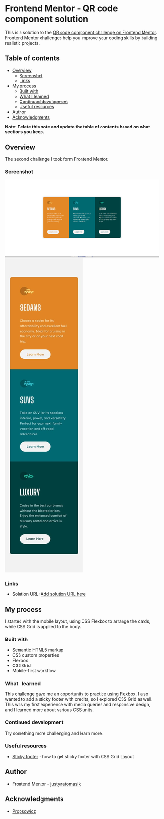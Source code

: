 # Frontend Mentor - QR code component solution

This is a solution to the [QR code component challenge on Frontend Mentor](https://www.frontendmentor.io/challenges/qr-code-component-iux_sIO_H). Frontend Mentor challenges help you improve your coding skills by building realistic projects. 

## Table of contents

- [Overview](#overview)
  - [Screenshot](#screenshot)
  - [Links](#links)
- [My process](#my-process)
  - [Built with](#built-with)
  - [What I learned](#what-i-learned)
  - [Continued development](#continued-development)
  - [Useful resources](#useful-resources)
- [Author](#author)
- [Acknowledgments](#acknowledgments)

**Note: Delete this note and update the table of contents based on what sections you keep.**

## Overview
The second challenge I took form Frontend Mentor.

### Screenshot

![Desktop](./design/solution_desktop.png)
![Mobile](./design/mobile-design.jpg)

### Links

- Solution URL: [Add solution URL here](https://justynatomasik.github.io/3-column-preview-card-component/)

## My process

I started with the mobile layout, using CSS Flexbox to arrange the cards, while CSS Grid is applied to the body. 

### Built with

- Semantic HTML5 markup
- CSS custom properties
- Flexbox
- CSS Grid
- Mobile-first workflow

### What I learned

This challenge gave me an opportunity to practice using Flexbox. I also wanted to add a sticky footer with credits, so I explored CSS Grid as well. This was my first experience with media queries and responsive design, and I learned more about various CSS units.

### Continued development

Try something more challenging and learn more.

### Useful resources

- [Sticky footer](https://stackoverflow.com/questions/46158844/how-can-i-have-a-sticky-footer-with-my-css-grid-layout) - how to get sticky footer with CSS Grid Layout

## Author

- Frontend Mentor - [justynatomasik](https://www.frontendmentor.io/profile/justynatomasik)

## Acknowledgments

- [Propsowicz](https://github.com/Propsowicz)


